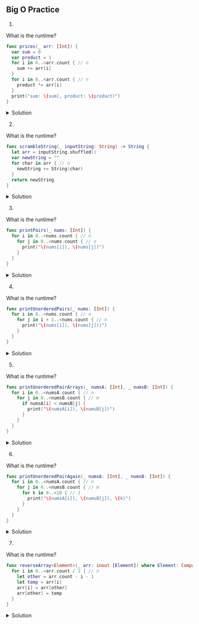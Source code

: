 ## Big O Practice 

1.
What is the runtime?

```swift 
func prices(_ arr: [Int]) {
  var sum = 0
  var product = 1
  for i in 0..<arr.count { // n
    sum += arr[i]
  }
  for i in 0..<arr.count { // n
    product *= arr[i]
  }
  print("sum: \(sum), product: \(product)")
}
```

<details> 
  <summary>Solution</summary> 
  
  runtime: O(n)
  
</details> 


2.
What is the runtime?
 
```swift
func scrambleString(_ inputString: String) -> String {
  let arr = inputString.shuffled()
  var newString = ""
  for char in arr { // n
    newString += String(char)
  }
  return newString
}
```
<details> 
  <summary>Solution</summary> 
  
  runtime: O(n)
  
</details> 


3.
What is the runtime?

```swift
func printPairs(_ nums: [Int]) {
  for i in 0..<nums.count { // n
    for j in 0..<nums.count { // n
      print("\(nums[i]), \(nums[j])")
    }
  }
}
```

<details> 
  <summary>Solution</summary> 
  
  runtime: O(n ^ 2)
  
</details> 


4.
What is the runtime?

```swift
func printUnorderedPairs(_ nums: [Int]) {
  for i in 0..<nums.count { // n
    for j in i + 1..<nums.count { // n
      print("\(nums[i]), \(nums[j]))")
    }
  }
}
```

<details> 
  <summary>Solution</summary> 
  runtime: O(n ^ 2)
</details> 


 
5.
What is the runtime?

```swift
func printUnorderedPairArrays(_ numsA: [Int], _ numsB: [Int]) {
  for i in 0..<numsA.count { // n
    for j in 0..<numsB.count { // m
      if numsA[i] < numsB[j] {
        print("\(numsA[i]), \(numsB[j])")
      }
    }
  }
}
``` 

<details> 
  <summary>Solution</summary> 
  runtime: O(n * m)
</details> 


 
6.
What is the runtime?

```swift
func printUnorderedPairAgain(_ numsA: [Int], _ numsB: [Int]) {
  for i in 0..<numsA.count { // n
    for j in 0..<numsB.count { // m
      for k in 0..<10 { // 1
        print("\(numsA[i]), \(numsB[j]), \(k)")
      }
    }
  }
}
``` 

<details> 
  <summary>Solution</summary> 
  runtime: O(n * m)
</details> 


 
7.
What is the runtime?

```swift
func reverseArray<Element>(_ arr: inout [Element]) where Element: Comparable {
  for i in 0..<arr.count / 2 { // n
    let other = arr.count - i - 1
    let temp = arr[i]
    arr[i] = arr[other]
    arr[other] = temp
  }
}
``` 

<details> 
  <summary>Solution</summary> 
  runtime: O(n)
</details> 
